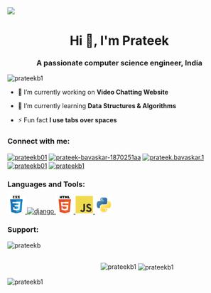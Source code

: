 <img src="https://user-images.githubusercontent.com/79625998/161675764-87d20af2-bc67-4ede-b384-0bd0db92c46c.gif" width="48">

<h1 align="center">Hi 👋, I'm Prateek</h1>
<h3 align="center">A passionate computer science engineer, India</h3>

<p align="left"> <img src="https://komarev.com/ghpvc/?username=prateekb1&label=Profile%20views&color=0e75b6&style=flat" alt="prateekb1" /> </p>

- 🔭 I’m currently working on **Video Chatting Website**

- 🌱 I’m currently learning **Data Structures & Algorithms**

- ⚡ Fun fact **I use tabs over spaces**

<h3 align="left">Connect with me:</h3>
<p align="left">
<a href="https://twitter.com/prateekb01" target="blank"><img align="center" src="https://raw.githubusercontent.com/rahuldkjain/github-profile-readme-generator/master/src/images/icons/Social/twitter.svg" alt="prateekb01" height="30" width="40" /></a>
<a href="https://linkedin.com/in/prateek-bavaskar-1870251aa" target="blank"><img align="center" src="https://raw.githubusercontent.com/rahuldkjain/github-profile-readme-generator/master/src/images/icons/Social/linked-in-alt.svg" alt="prateek-bavaskar-1870251aa" height="30" width="40" /></a>
<a href="https://fb.com/prateek.bavaskar.1" target="blank"><img align="center" src="https://raw.githubusercontent.com/rahuldkjain/github-profile-readme-generator/master/src/images/icons/Social/facebook.svg" alt="prateek.bavaskar.1" height="30" width="40" /></a>
<a href="https://instagram.com/prateekb01" target="blank"><img align="center" src="https://raw.githubusercontent.com/rahuldkjain/github-profile-readme-generator/master/src/images/icons/Social/instagram.svg" alt="prateekb01" height="30" width="40" /></a>
<a href="https://www.leetcode.com/prateekb1" target="blank"><img align="center" src="https://raw.githubusercontent.com/rahuldkjain/github-profile-readme-generator/master/src/images/icons/Social/leet-code.svg" alt="prateekb1" height="30" width="40" /></a>
</p>

<h3 align="left">Languages and Tools:</h3>
<p align="left"> <a href="https://www.w3schools.com/css/" target="_blank" rel="noreferrer"> <img src="https://raw.githubusercontent.com/devicons/devicon/master/icons/css3/css3-original-wordmark.svg" alt="css3" width="40" height="40"/> </a> <a href="https://www.djangoproject.com/" target="_blank" rel="noreferrer"> <img src="https://static.djangoproject.com/img/logos/django-logo-positive.svg" alt="django" width="60" height="40"/> </a> <a href="https://www.w3.org/html/" target="_blank" rel="noreferrer"> <img src="https://raw.githubusercontent.com/devicons/devicon/master/icons/html5/html5-original-wordmark.svg" alt="html5" width="40" height="40"/> </a> <a href="https://developer.mozilla.org/en-US/docs/Web/JavaScript" target="_blank" rel="noreferrer"> <img src="https://raw.githubusercontent.com/devicons/devicon/master/icons/javascript/javascript-original.svg" alt="javascript" width="40" height="40"/> </a> <a href="https://www.python.org" target="_blank" rel="noreferrer"> <img src="https://raw.githubusercontent.com/devicons/devicon/master/icons/python/python-original.svg" alt="python" width="40" height="40"/> </a> </p>

<h3 align="left">Support:</h3>
<p><a href="https://www.buymeacoffee.com/prateekb"> <img align="left" src="https://cdn.buymeacoffee.com/buttons/v2/default-yellow.png" height="50" width="210" alt="prateekb" /></a></p><br><br>

<p><img align="left" src="https://github-readme-stats.vercel.app/api/top-langs?username=prateekb1&show_icons=true&locale=en&layout=compact" alt="prateekb1" /></p>

<p>&nbsp;<img align="center" src="https://github-readme-stats.vercel.app/api?username=prateekb1&show_icons=true&locale=en" alt="prateekb1" /></p>

<p><img align="center" src="https://github-readme-streak-stats.herokuapp.com/?user=prateekb1&" alt="prateekb1" /></p>

